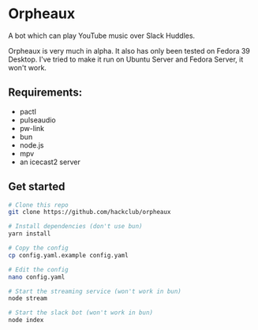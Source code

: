 # Orpheaux

A bot which can play YouTube music over Slack Huddles.

Orpheaux is very much in alpha. It also has only been tested on Fedora 39 Desktop. I've tried to make it run on Ubuntu Server and Fedora Server, it won't work.

## Requirements:
- pactl
- pulseaudio
- pw-link
- bun
- node.js
- mpv
- an icecast2 server

## Get started
```bash
# Clone this repo
git clone https://github.com/hackclub/orpheaux

# Install dependencies (don't use bun)
yarn install

# Copy the config
cp config.yaml.example config.yaml

# Edit the config
nano config.yaml

# Start the streaming service (won't work in bun)
node stream

# Start the slack bot (won't work in bun)
node index
```